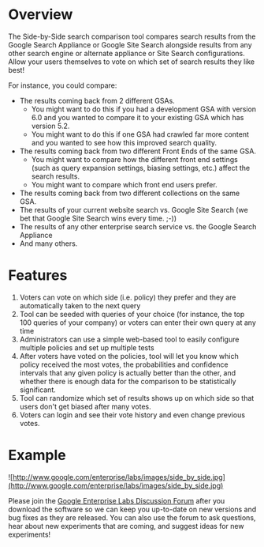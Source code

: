 # Overview #
The Side-by-Side search comparison tool compares search results from the Google Search Appliance or Google Site Search alongside results from any other search engine or alternate appliance or Site Search configurations.  Allow your users themselves to vote on which set of search results they like best!

For instance, you could compare:
  * The results coming back from 2 different GSAs.
    * You might want to do this if you had a development GSA with version 6.0 and you wanted to compare it to your existing GSA which has version 5.2.
    * You might want to do this if one GSA had crawled far more content and you wanted to see how this improved search quality.
  * The results coming back from two different Front Ends of the same GSA.
    * You might want to compare how the different front end settings (such as query expansion settings, biasing settings, etc.) affect the search results.
    * You might want to compare which front end users prefer.
  * The results coming back from two different collections on the same GSA.
  * The results of your current website search vs. Google Site Search (we bet that Google Site Search wins every time. ;-))
  * The results of any other enterprise search service vs. the Google Search Appliance
  * And many others.

# Features #
  1. Voters can vote on which side (i.e. policy) they prefer and they are automatically taken to the next query
  1. Tool can be seeded with queries of your choice (for instance, the top 100 queries of your company) or voters can enter their own query at any time
  1. Administrators can use a simple web-based tool to easily configure multiple policies and set up multiple tests
  1. After voters have voted on the policies, tool will let you know which policy received the most votes, the probabilities and confidence intervals that any given policy is actually better than the other, and whether there is enough data for the comparison to be statistically significant.
  1. Tool can randomize which set of results shows up on which side so that users don't get biased after many votes.
  1. Voters can login and see their vote history and even change previous votes.

# Example #

![http://www.google.com/enterprise/labs/images/side_by_side.jpg](http://www.google.com/enterprise/labs/images/side_by_side.jpg)

Please join the [Google Enterprise Labs Discussion Forum](http://groups.google.com/group/google-enterprise-labs) after you download the software so we can keep you up-to-date on new versions and bug fixes as they are released.  You can also use the forum to ask questions, hear about new experiments that are coming, and suggest ideas for new experiments!